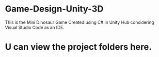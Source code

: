 # Game-Design-Unity-3D
This is the Mini Dinosaur Game Created using C# in Unity Hub considering Visual Studio Code as an IDE.
# U can view the project folders here.
